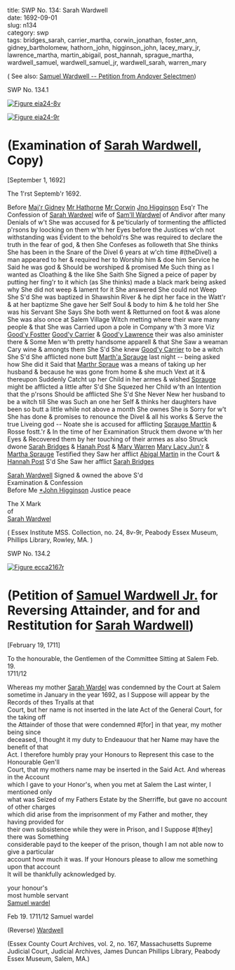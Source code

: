 title: SWP No. 134: Sarah Wardwell  
date: 1692-09-01  
slug: n134  
category: swp  
tags: bridges_sarah, carrier_martha, corwin_jonathan, foster_ann, gidney_bartholomew, hathorn_john, higginson_john, lacey_mary_jr, lawrence_martha, martin_abigail, post_hannah, sprague_martha, wardwell_samuel, wardwell_samuel_jr, wardwell_sarah, warren_mary




( See also: [Samuel Wardwell -- Petition from Andover Selectmen](/n133.html#n133.9))

<div markdown class="doc" id="n134.1">

<div class="doc_id">SWP No. 134.1</div>


<span markdown class="figure">[![Figure eia24-8v](archives/essex/eia/gifs/eia24-8v.gif)](archives/essex/eia/large/eia24-8v.jpg)</span>

<span markdown class="figure">[![Figure eia24-9r](archives/essex/eia/gifs/eia24-9r.gif)](archives/essex/eia/large/eia24-9r.jpg)</span>

# (Examination of [Sarah Wardwell](/tag/wardwell_sarah.html), Copy) 

[September 1, 1692]

The 1'rst Septemb'r 1692.  
    
Before [Maj'r Gidney](/tag/gidney_bartholomew.html) [Mr Hathorne](/tag/hathorn_john.html) [Mr Corwin](/tag/corwin_jonathan.html) [Jno Higginson](/tag/higginson_john.html) Esq'r The Confession of [Sarah Wardwel](/tag/wardwell_sarah.html) wife of [Sam'll Wardwel](/tag/wardwell_samuel.html) of Andivor after many Denials of w't She was accused for & pe'ticularly of tormenting the afflicted p'rsons by loocking on them w'th her Eyes before the Justices w'ch not withstanding was Evident to the behold'rs She was required to declare the truth in the fear of god, & then She Confeses as followeth that She thinks She has been in the Snare of the Divel 6 years at w'ch time #(theDivel) a man appeared to her & required her to Worship him & doe him Service he Said he was god & Should be worshiped & promised Me Such thing as I wanted as Cloathing & the like She Saith She Signed a peice of paper by putting her fing'r to it which (as She thinks) made a black mark being asked why She did not weep & lament for it She answered She could not Weep She S'd She was baptized in Shawshin River & he dipt her face in the Watt'r & at her baptizme She gave her Self Soul & body to him & he told her She was his Servant She Says She both went & Retturned on foot & was alone She was also once at Salem Village Witch metting where their ware many people & that She was Carried upon a pole in Company w'th 3 more Viz [Good'y Fostter](/tag/foster_ann.html) [Good'y Carrier](/tag/carrier_martha.html) & [Good'y Lawrence](/tag/lawrence_martha.html) their was also aminister there & Some Men w'th pretty handsome apparell & that She Saw a weaman Cary wine & amongts them She S'd She knew [Good'y Carrier](/tag/carrier_martha.html) to be a witch She S'd She afflicted none butt [Marth'a Sprauge](/tag/sprague_martha.html) last night -- being asked how She did it Said that [Marthr Spraue](/tag/sprague_martha.html) was a means of taking up her husband & because he was gone from home & she much Vext at it & thereupon Suddenly Catcht up her Child in her armes & wished [Sprauge](/tag/sprague_martha.html) might be afflicted a little after S'd She Squezed her Child w'th an Intention that the p'rsons Should be afflicted She S'd She Never New her husband to be a witch till She was Such an one her Self & thinks her daughters have been so butt a little while not above a month She ownes She is Sorry for w't She has done & promises to renounce the Divel & all his works & Serve the true Liveing god -- Noate she is accused for afflicting [Sprauge Marttin](/tag/sprague_martha.html) & Rosse fostt.'r & In the time of her Examination Struck them dwone w'th her Eyes & Recovered them by her touching of their armes as also Struck dwone [Sarah Bridges](/tag/bridges_sarah.html) & [Hanah Post](/tag/post_hannah.html) & [Mary Warren](/tag/warren_mary.html) [Mary Lacy Jun'r](/tag/lacey_mary_jr.html) & [Martha Sprauge](/tag/sprague_martha.html) Testified they Saw her afflict [Abigal Martin](/tag/martin_abigail.html) in the Court & [Hannah Post](/tag/post_hannah.html) S'd She Saw her afflict [Sarah Bridges](/tag/bridges_sarah.html)

[Sarah Wardwell](/tag/wardwell_sarah.html) Signed & owned the above S'd  
Examination & Confession  
Before Me [*John Higginson](/tag/higginson_john.html) Justice peace 

The X Mark  
    of  
[Sarah Wardwel](/tag/wardwell_sarah.html) 

( Essex Institute MSS. Collection, no. 24, 8v-9r, Peabody Essex Museum, Phillips Library, Rowley, MA. )

</div>

<div markdown class="doc" id="n134.2">

<div class="doc_id">SWP No. 134.2</div>

<span markdown class="figure">[![Figure ecca2167r](archives/ecca/thumb/ecca2167r.jpg)](archives/ecca/large/ecca2167r.jpg)</span>

# (Petition of [Samuel Wardwell Jr.](/tag/wardwell_samuel_jr.html) for Reversing Attainder, and for and Restitution for [Sarah Wardwell](/tag/wardwell_sarah.html))

[February 19, 1711]

To the honourable, the Gentlemen of the Committee Sitting at Salem Feb. 19.  
1711/12

Whereas my mother [Sarah Wardel](/tag/wardwell_sarah.html) was condemned by the Court at Salem sometime in January in the year 1692, as I Suppose will appear by the Records of thes Tryalls at that  
Court, but her name is not inserted in the late Act of the General Court, for the taking off  
the Attainder of those that were condemned #[for] in that year, my mother being since  
deceased, I thought it my duty to Endeauour that her Name may have the benefit of that  
Act. I therefore humbly pray your Honours to Represent this case to the Honourable Gen'll  
Court, that my mothers name may be inserted in the Said Act. And whereas in the Account  
which I gave to your Honor's, when you met at Salem the Last winter, I mentioned only  
what was Seized of my Fathers Estate by the Sherriffe, but gave no account of other charges  
which did arise from the imprisonment of my Father and mother, they having provided for  
their own subsistence while they were in Prison, and I Suppose #[they] there was Something  
considerable payd to the keeper of the prison, though I am not able now to give a particular  
account how much it was. If your Honours please to allow me something upon that account  
It will be thankfully acknowledged by.

your honour's  
most humble servant  
[Samuel wardel](/tag/wardwell_samuel_jr.html)

Feb 19. 1711/12 Samuel wardel

(Reverse) [Wardwell](/tag/wardwell_samuel_jr.html)

(Essex County Court Archives, vol. 2, no. 167, Massachusetts Supreme Judicial Court, Judicial Archives, James Duncan Phillips Library, Peabody Essex Museum, Salem, MA.)
